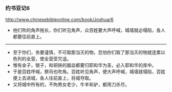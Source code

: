 ### 约书亚记6
http://www.chinesebibleonline.com/book/Joshua/6
- 他们吹的角声拖长，你们听见角声，众百姓要大声呼喊，城墙就必塌陷，各人都要往前直上。
---
- 至于你们，务要谨慎，不可取那当灭的物，恐怕你们取了那当灭的物就连累以色列的全营，使全营受咒诅。
- 惟有金子，银子，和铜铁的器皿都要归耶和华为圣，必入耶和华的库中。
- 于是百姓呼喊，祭司也吹角。百姓听见角声，便大声呼喊，城墙就塌陷，百姓便上去进城，各人往前直上，将城夺取。
- 又将城中所有的，不拘男女老少，牛羊和驴，都用刀杀尽。